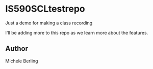 # IS590SCLtestrepo

Just a demo for making a class recording

I'll be adding more to this repo as we learn more about the features.

## Author

Michele Berling
